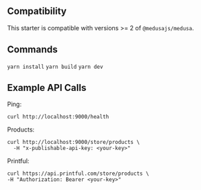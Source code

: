 ## Compatibility

This starter is compatible with versions >= 2 of `@medusajs/medusa`. 

## Commands
`yarn install`
`yarn build`
`yarn dev`

## Example API Calls
Ping:
```
curl http://localhost:9000/health
```

Products:
```
curl http://localhost:9000/store/products \
  -H "x-publishable-api-key: <your-key>"
```

Printful:
```
curl https://api.printful.com/store/products \
-H "Authorization: Bearer <your-key>"
```
